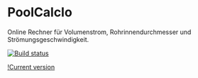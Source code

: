 # PoolCalcIo
Online Rechner für Volumenstrom, Rohrinnendurchmesser und Strömungsgeschwindigkeit.

[![Build status](https://ci.appveyor.com/api/projects/status/mfvedb74l6ymlcvc?svg=true)](https://ci.appveyor.com/project/100prznt/ftpdeploytest)

[!Current version](https://img.shields.io/endpoint.svg?url=https%3A%2F%2Fio.100prznt.de%2Fbadge.json)

